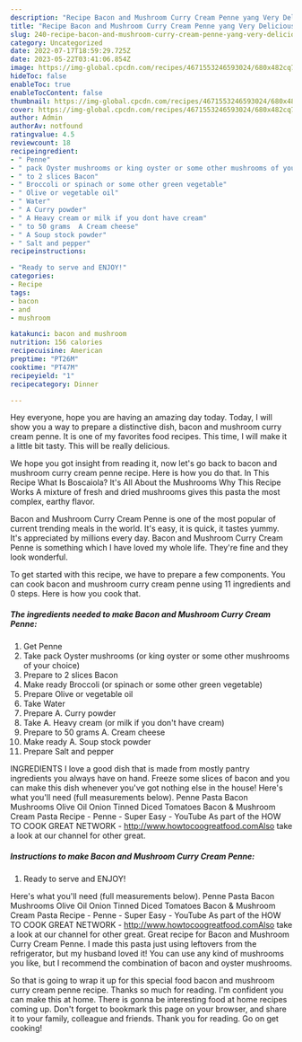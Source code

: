 ```yaml
---
description: "Recipe Bacon and Mushroom Curry Cream Penne yang Very Delicious}"
title: "Recipe Bacon and Mushroom Curry Cream Penne yang Very Delicious}"
slug: 240-recipe-bacon-and-mushroom-curry-cream-penne-yang-very-delicious
category: Uncategorized
date: 2022-07-17T18:59:29.725Z
date: 2023-05-22T03:41:06.854Z
image: https://img-global.cpcdn.com/recipes/4671553246593024/680x482cq70/bacon-and-mushroom-curry-cream-penne-recipe-main-photo.jpg
hideToc: false
enableToc: true
enableTocContent: false
thumbnail: https://img-global.cpcdn.com/recipes/4671553246593024/680x482cq70/bacon-and-mushroom-curry-cream-penne-recipe-main-photo.jpg
cover: https://img-global.cpcdn.com/recipes/4671553246593024/680x482cq70/bacon-and-mushroom-curry-cream-penne-recipe-main-photo.jpg
author: Admin
authorAv: notfound
ratingvalue: 4.5
reviewcount: 18
recipeingredient:
- " Penne"
- " pack Oyster mushrooms or king oyster or some other mushrooms of your choice"
- " to 2 slices Bacon"
- " Broccoli or spinach or some other green vegetable"
- " Olive or vegetable oil"
- " Water"
- " A Curry powder"
- " A Heavy cream or milk if you dont have cream"
- " to 50 grams  A Cream cheese"
- " A Soup stock powder"
- " Salt and pepper"
recipeinstructions:

- "Ready to serve and ENJOY!"
categories:
- Recipe
tags:
- bacon
- and
- mushroom

katakunci: bacon and mushroom 
nutrition: 156 calories
recipecuisine: American
preptime: "PT26M"
cooktime: "PT47M"
recipeyield: "1"
recipecategory: Dinner

---
```



Hey everyone, hope you are having an amazing day today. Today, I will show you a way to prepare a distinctive dish, bacon and mushroom curry cream penne. It is one of my favorites food recipes. This time, I will make it a little bit tasty. This will be really delicious.

We hope you got insight from reading it, now let&#39;s go back to bacon and mushroom curry cream penne recipe. Here is how you do that. In This Recipe What Is Boscaiola? It&#39;s All About the Mushrooms Why This Recipe Works A mixture of fresh and dried mushrooms gives this pasta the most complex, earthy flavor.

Bacon and Mushroom Curry Cream Penne is one of the most popular of current trending meals in the world. It's easy, it is quick, it tastes yummy. It's appreciated by millions every day. Bacon and Mushroom Curry Cream Penne is something which I have loved my whole life. They're fine and they look wonderful.


To get started with this recipe, we have to prepare a few components. You can cook bacon and mushroom curry cream penne using 11 ingredients and 0 steps. Here is how you cook that.

<!--inarticleads1-->

##### The ingredients needed to make Bacon and Mushroom Curry Cream Penne:

1. Get  Penne
1. Take  pack Oyster mushrooms (or king oyster or some other mushrooms of your choice)
1. Prepare  to 2 slices Bacon
1. Make ready  Broccoli (or spinach or some other green vegetable)
1. Prepare  Olive or vegetable oil
1. Take  Water
1. Prepare  A. Curry powder
1. Take  A. Heavy cream (or milk if you don&#39;t have cream)
1. Prepare  to 50 grams  A. Cream cheese
1. Make ready  A. Soup stock powder
1. Prepare  Salt and pepper


INGREDIENTS I love a good dish that is made from mostly pantry ingredients you always have on hand. Freeze some slices of bacon and you can make this dish whenever you&#39;ve got nothing else in the house! Here&#39;s what you&#39;ll need (full measurements below). Penne Pasta Bacon Mushrooms Olive Oil Onion Tinned Diced Tomatoes Bacon &amp; Mushroom Cream Pasta Recipe - Penne - Super Easy - YouTube As part of the HOW TO COOK GREAT NETWORK - http://www.howtocoogreatfood.comAlso take a look at our channel for other great. 

<!--inarticleads2-->

##### Instructions to make Bacon and Mushroom Curry Cream Penne:


1. Ready to serve and ENJOY!

Here&#39;s what you&#39;ll need (full measurements below). Penne Pasta Bacon Mushrooms Olive Oil Onion Tinned Diced Tomatoes Bacon &amp; Mushroom Cream Pasta Recipe - Penne - Super Easy - YouTube As part of the HOW TO COOK GREAT NETWORK - http://www.howtocoogreatfood.comAlso take a look at our channel for other great. Great recipe for Bacon and Mushroom Curry Cream Penne. I made this pasta just using leftovers from the refrigerator, but my husband loved it! You can use any kind of mushrooms you like, but I recommend the combination of bacon and oyster mushrooms. 

So that is going to wrap it up for this special food bacon and mushroom curry cream penne recipe. Thanks so much for reading. I'm confident you can make this at home. There is gonna be interesting food at home recipes coming up. Don't forget to bookmark this page on your browser, and share it to your family, colleague and friends. Thank you for reading. Go on get cooking!
